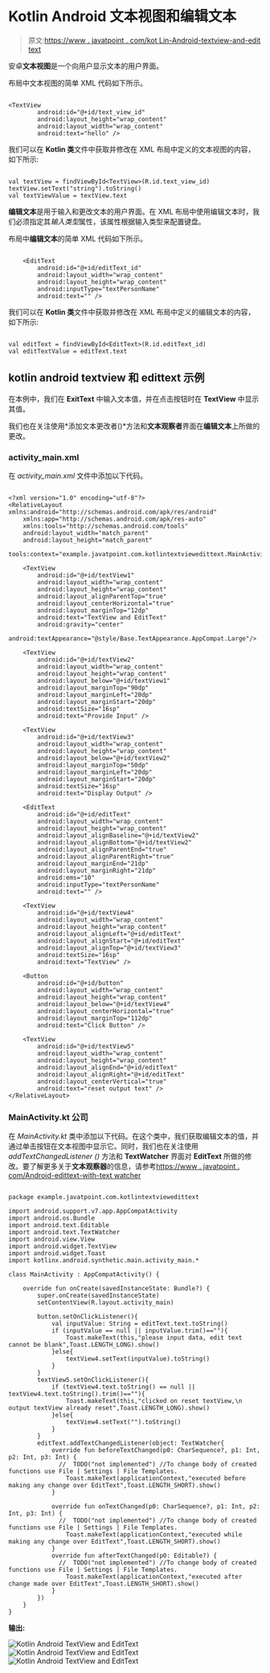 # Kotlin Android 文本视图和编辑文本

> 原文:[https://www . javatpoint . com/kot Lin-Android-textview-and-edit text](https://www.javatpoint.com/kotlin-android-textview-and-edittext)

安卓**文本视图**是一个向用户显示文本的用户界面。

布局中文本视图的简单 XML 代码如下所示。

```

<TextView
        android:id="@+id/text_view_id"
        android:layout_height="wrap_content"
        android:layout_width="wrap_content"
        android:text="hello" />

```

我们可以在 **Kotlin 类**文件中获取并修改在 XML 布局中定义的文本视图的内容，如下所示:

```

val textView = findViewById<TextView>(R.id.text_view_id)
textView.setText("string").toString()
val textViewValue = textView.text

```

**编辑文本**是用于输入和更改文本的用户界面。在 XML 布局中使用编辑文本时，我们必须指定其*输入类型*属性，该属性根据输入类型来配置键盘。

布局中**编辑文本**的简单 XML 代码如下所示。

```

    <EditText
        android:id="@+id/editText_id"
        android:layout_width="wrap_content"
        android:layout_height="wrap_content"
        android:inputType="textPersonName"
        android:text="" />

```

我们可以在 **Kotlin 类**文件中获取并修改在 XML 布局中定义的编辑文本的内容，如下所示:

```

val editText = findViewById<EditText>(R.id.editText_id) 
val editTextValue = editText.text

```

## kotlin android textview 和 edittext 示例

在本例中，我们在 **ExitText** 中输入文本值，并在点击按钮时在 **TextView** 中显示其值。

我们也在关注使用*添加文本更改者()*方法和**文本观察者**界面在**编辑文本**上所做的更改。

### activity_main.xml

在 *activity_main.xml* 文件中添加以下代码。

```

<?xml version="1.0" encoding="utf-8"?>
<RelativeLayout xmlns:android="http://schemas.android.com/apk/res/android"
    xmlns:app="http://schemas.android.com/apk/res-auto"
    xmlns:tools="http://schemas.android.com/tools"
    android:layout_width="match_parent"
    android:layout_height="match_parent"
    tools:context="example.javatpoint.com.kotlintextviewedittext.MainActivity">

    <TextView
        android:id="@+id/textView1"
        android:layout_width="wrap_content"
        android:layout_height="wrap_content"
        android:layout_alignParentTop="true"
        android:layout_centerHorizontal="true"
        android:layout_marginTop="12dp"
        android:text="TextView and EditText"
        android:gravity="center"
        android:textAppearance="@style/Base.TextAppearance.AppCompat.Large"/>

    <TextView
        android:id="@+id/textView2"
        android:layout_width="wrap_content"
        android:layout_height="wrap_content"
        android:layout_below="@+id/textView1"
        android:layout_marginTop="90dp"
        android:layout_marginLeft="20dp"
        android:layout_marginStart="20dp"
        android:textSize="16sp"
        android:text="Provide Input" />

    <TextView
        android:id="@+id/textView3"
        android:layout_width="wrap_content"
        android:layout_height="wrap_content"
        android:layout_below="@+id/textView2"
        android:layout_marginTop="50dp"
        android:layout_marginLeft="20dp"
        android:layout_marginStart="20dp"
        android:textSize="16sp"
        android:text="Display Output" />

    <EditText
        android:id="@+id/editText"
        android:layout_width="wrap_content"
        android:layout_height="wrap_content"
        android:layout_alignBaseline="@+id/textView2"
        android:layout_alignBottom="@+id/textView2"
        android:layout_alignParentEnd="true"
        android:layout_alignParentRight="true"
        android:layout_marginEnd="21dp"
        android:layout_marginRight="21dp"
        android:ems="10"
        android:inputType="textPersonName"
        android:text="" />

    <TextView
        android:id="@+id/textView4"
        android:layout_width="wrap_content"
        android:layout_height="wrap_content"
        android:layout_alignLeft="@+id/editText"
        android:layout_alignStart="@+id/editText"
        android:layout_alignTop="@+id/textView3"
        android:textSize="16sp"
        android:text="TextView" />

    <Button
        android:id="@+id/button"
        android:layout_width="wrap_content"
        android:layout_height="wrap_content"
        android:layout_below="@+id/textView4"
        android:layout_centerHorizontal="true"
        android:layout_marginTop="112dp"
        android:text="Click Button" />

    <TextView
        android:id="@+id/textView5"
        android:layout_width="wrap_content"
        android:layout_height="wrap_content"
        android:layout_alignEnd="@+id/editText"
        android:layout_alignRight="@+id/editText"
        android:layout_centerVertical="true"
        android:text="reset output text" />
</RelativeLayout>

```

### MainActivity.kt 公司

在 *MainActivity.kt* 类中添加以下代码。在这个类中，我们获取编辑文本的值，并通过单击按钮在文本视图中显示它。同时，我们也在关注使用 *addTextChangedListener ()* 方法和 **TextWatcher** 界面对 **EditText** 所做的修改。要了解更多关于**文本观察器**的信息，请参考[https://www . javatpoint . com/Android-edittext-with-text watcher](android-edittext-with-textwatcher)

```

package example.javatpoint.com.kotlintextviewedittext

import android.support.v7.app.AppCompatActivity
import android.os.Bundle
import android.text.Editable
import android.text.TextWatcher
import android.view.View
import android.widget.TextView
import android.widget.Toast
import kotlinx.android.synthetic.main.activity_main.*

class MainActivity : AppCompatActivity() {

    override fun onCreate(savedInstanceState: Bundle?) {
        super.onCreate(savedInstanceState)
        setContentView(R.layout.activity_main)

        button.setOnClickListener(){
            val inputValue: String = editText.text.toString()
            if (inputValue == null || inputValue.trim()==""){
                Toast.makeText(this,"please input data, edit text cannot be blank",Toast.LENGTH_LONG).show()
            }else{
                textView4.setText(inputValue).toString()
            }
        }
        textView5.setOnClickListener(){
            if (textView4.text.toString() == null || textView4.text.toString().trim()==""){
                Toast.makeText(this,"clicked on reset textView,\n output textView already reset",Toast.LENGTH_LONG).show()
            }else{
                textView4.setText("").toString()
            }
        }
        editText.addTextChangedListener(object: TextWatcher{
            override fun beforeTextChanged(p0: CharSequence?, p1: Int, p2: Int, p3: Int) {
              //  TODO("not implemented") //To change body of created functions use File | Settings | File Templates.
                Toast.makeText(applicationContext,"executed before making any change over EditText",Toast.LENGTH_SHORT).show()
            }

            override fun onTextChanged(p0: CharSequence?, p1: Int, p2: Int, p3: Int) {
              //  TODO("not implemented") //To change body of created functions use File | Settings | File Templates.
                Toast.makeText(applicationContext,"executed while making any change over EditText",Toast.LENGTH_SHORT).show()
            }
            override fun afterTextChanged(p0: Editable?) {
              //  TODO("not implemented") //To change body of created functions use File | Settings | File Templates.
                Toast.makeText(applicationContext,"executed after change made over EditText",Toast.LENGTH_SHORT).show()
            }
        })
    }
}

```

**输出:**

![Kotlin Android TextView and EditText](../Images/e590b606352f9058f96960d3fccea3e0.png) ![Kotlin Android TextView and EditText](../Images/6d9eb7f5e590420435be64156b6898eb.png)
![Kotlin Android TextView and EditText](../Images/b0b2c920c0e390d877ff4455ca3f9361.png)